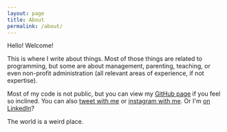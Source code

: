 ```yaml
---
layout: page
title: About
permalink: /about/
---
```


Hello! Welcome!

This is where I write about things. Most of those things are related to
programming, but some are about management, parenting, teaching, or even
non-profit administration (all relevant areas of experience, if not expertise).

Most of my code is not public, but you can view my [GitHub
page](https://github.com/andrewek) if you feel so inclined. You can also [tweet
with me](https://twitter.com/ektastrophe) or [instagram with
me](https://www.instagram.com/ektastrophe/). Or I'm [on
LinkedIn](https://www.linkedin.com/in/andrew-ek-761aa24a/)?

The world is a weird place.
